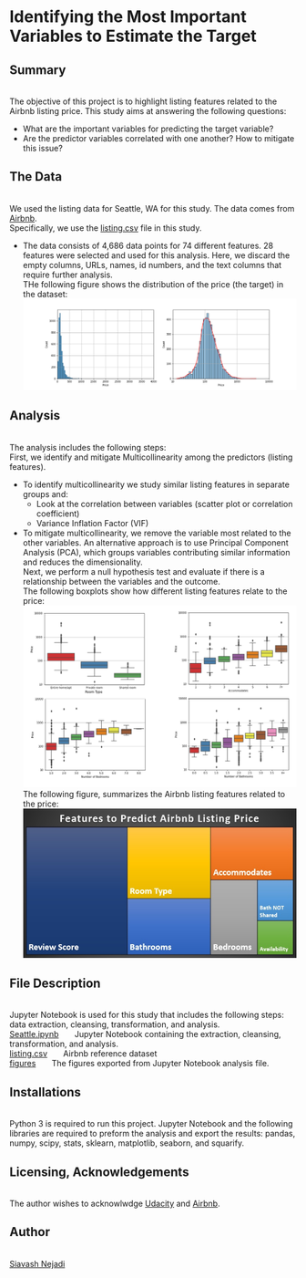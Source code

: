 # Identifying the Most Important Variables to Estimate the Target

## Summary
<br>The objective of this project is to highlight listing features related to the Airbnb listing price. This study aims at answering the following questions:
  - What are the important variables for predicting the target variable?
  - Are the predictor variables correlated with one another? How to mitigate this issue?

## The Data
<br> We used the listing data for Seattle, WA for this study. The data comes from [Airbnb](http://insideairbnb.com/get-the-data/). 
<br> Specifically, we use the [listing.csv](https://github.com/snejadi/Airbnb/blob/main/Airbnb_data/Seattle/listings.csv) file in this study. 
- The data consists of 4,686 data points for 74 different features. 28 features were selected and used for this analysis. Here, we discard the empty columns, URLs, names, id numbers, and the text columns that require further analysis.
<br> THe following figure shows the distribution of the price (the target) in the dataset:
![Figure_01](https://github.com/snejadi/Airbnb/blob/b0a1e57efc0808965626072a745a18e97788f018/figures/01_price.png)

## Analysis
<br> The analysis includes the following steps:
<br> First, we identify and mitigate Multicollinearity among the predictors (listing features). 
- To identify multicollinearity we study similar listing features in separate groups and:
  - Look at the correlation between variables (scatter plot or correlation coefficient)
  - Variance Inflation Factor (VIF)
- To mitigate multicollinearity, we remove the variable most related to the other variables. An alternative approach is to use Principal Component Analysis (PCA), which groups variables contributing similar information and reduces the dimensionality.
<br> Next, we perform a null hypothesis test and evaluate if there is a relationship between the variables and the outcome.
<br> The following boxplots show how different listing features relate to the price:
![Figure_02](https://github.com/snejadi/Airbnb/blob/b0a1e57efc0808965626072a745a18e97788f018/figures/12_acc_bedr_roomT_bath.png)
<br> The following figure, summarizes the Airbnb listing features related to the price:
![Figure_03](https://github.com/snejadi/Airbnb/blob/b0a1e57efc0808965626072a745a18e97788f018/figures/00_significant_features.jpg)

## File Description
<br> Jupyter Notebook is used for this study that includes the following steps: data extraction, cleansing, transformation, and analysis. 
<br> [Seattle.ipynb](https://github.com/snejadi/Airbnb/blob/main/Airbnb_analysis/Seattle.ipynb)&emsp;&emsp;Jupyter Notebook containing the extraction, cleansing, transformation, and analysis.
<br> [listing.csv](https://github.com/snejadi/Airbnb/blob/main/Airbnb_data/Seattle/listings.csv)&emsp;&emsp;Airbnb reference dataset
<br> [figures](https://github.com/snejadi/Airbnb/tree/main/figures)&emsp;&emsp;The figures exported from Jupyter Notebook analysis file.

## Installations
<br>Python 3 is required to run this project. Jupyter Notebook and the following libraries are required to preform the analysis and export the results: pandas, numpy, scipy, stats, sklearn, matplotlib, seaborn, and squarify.

## Licensing, Acknowledgements
<br> The author wishes to acknowlwdge [Udacity](https://www.udacity.com/) and [Airbnb](https://airbnb.com/).

## Author
<br>[Siavash Nejadi](https://github.com/snejadi/)